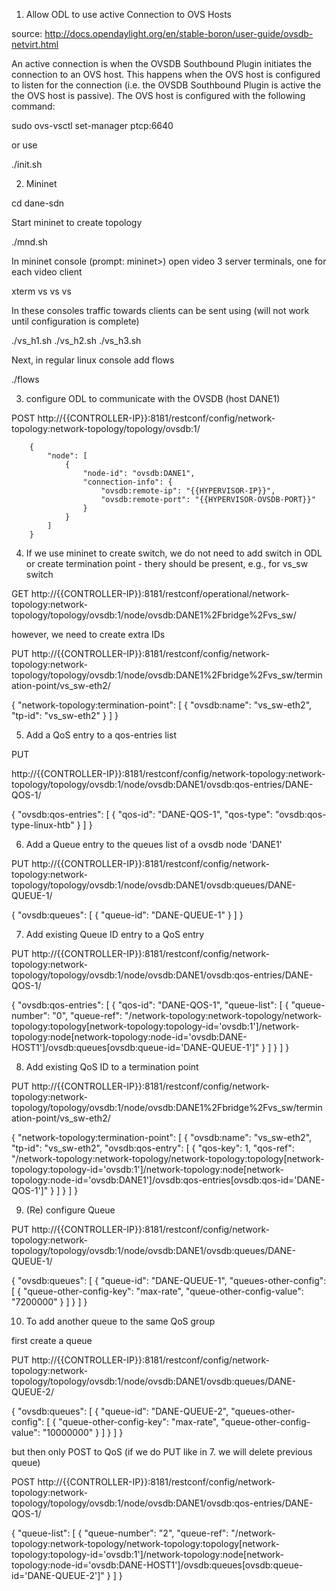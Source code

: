 1. Allow ODL to use active Connection to OVS Hosts

source: http://docs.opendaylight.org/en/stable-boron/user-guide/ovsdb-netvirt.html

An active connection is when the OVSDB Southbound Plugin initiates the connection to an OVS host. This happens when the OVS host is configured to listen for the connection (i.e. the OVSDB Southbound Plugin is active the the OVS host is passive). The OVS host is configured with the following command:

sudo ovs-vsctl set-manager ptcp:6640

or use 

./init.sh

2. Mininet

cd dane-sdn

Start mininet to create topology

./mnd.sh

In mininet console (prompt: mininet>) open video 3 server terminals, one for each video client

xterm vs vs vs

In these consoles traffic towards clients can be sent using (will not work until configuration is complete)

./vs_h1.sh
./vs_h2.sh
./vs_h3.sh


Next, in regular linux console add flows

./flows

3. configure ODL to communicate with the OVSDB (host DANE1)

POST http://{{CONTROLLER-IP}}:8181/restconf/config/network-topology:network-topology/topology/ovsdb:1/


        {
            "node": [
                {
                    "node-id": "ovsdb:DANE1",
                    "connection-info": {
                        "ovsdb:remote-ip": "{{HYPERVISOR-IP}}",
                        "ovsdb:remote-port": "{{HYPERVISOR-OVSDB-PORT}}"
                    }
                }
            ]
        }

4. If we use mininet to create switch, we do not need to add switch in ODL or create termination point - thery should be present, e.g., for vs_sw switch

GET http://{{CONTROLLER-IP}}:8181/restconf/operational/network-topology:network-topology/topology/ovsdb:1/node/ovsdb:DANE1%2Fbridge%2Fvs_sw/


however, we need to create extra IDs

PUT http://{{CONTROLLER-IP}}:8181/restconf/config/network-topology:network-topology/topology/ovsdb:1/node/ovsdb:DANE1%2Fbridge%2Fvs_sw/termination-point/vs_sw-eth2/

{
  "network-topology:termination-point": [
    {
      "ovsdb:name": "vs_sw-eth2",
      "tp-id": "vs_sw-eth2"
    }
  ]
}






5. Add a QoS entry to a qos-entries list

PUT

http://{{CONTROLLER-IP}}:8181/restconf/config/network-topology:network-topology/topology/ovsdb:1/node/ovsdb:DANE1/ovsdb:qos-entries/DANE-QOS-1/

{
  "ovsdb:qos-entries": [
    {
      "qos-id": "DANE-QOS-1",
      "qos-type": "ovsdb:qos-type-linux-htb"
    }
  ]
}


6. Add a Queue entry to the queues list of a ovsdb node 'DANE1'

PUT http://{{CONTROLLER-IP}}:8181/restconf/config/network-topology:network-topology/topology/ovsdb:1/node/ovsdb:DANE1/ovsdb:queues/DANE-QUEUE-1/

{
  "ovsdb:queues": [
    {
      "queue-id": "DANE-QUEUE-1"
    }
  ]
}

7. Add existing Queue ID entry to a QoS entry

PUT http://{{CONTROLLER-IP}}:8181/restconf/config/network-topology:network-topology/topology/ovsdb:1/node/ovsdb:DANE1/ovsdb:qos-entries/DANE-QOS-1/

{
    "ovsdb:qos-entries": [
        {
            "qos-id": "DANE-QOS-1",
            "queue-list": [
                {
                    "queue-number": "0",
                    "queue-ref": "/network-topology:network-topology/network-topology:topology[network-topology:topology-id='ovsdb:1']/network-topology:node[network-topology:node-id='ovsdb:DANE-HOST1']/ovsdb:queues[ovsdb:queue-id='DANE-QUEUE-1']"
                }
            ]
        }
    ]
}



8. Add existing QoS ID to a termination point

PUT http://{{CONTROLLER-IP}}:8181/restconf/config/network-topology:network-topology/topology/ovsdb:1/node/ovsdb:DANE1%2Fbridge%2Fvs_sw/termination-point/vs_sw-eth2/

{
  "network-topology:termination-point": [
    	{
 	  		"ovsdb:name": "vs_sw-eth2",
 			"tp-id": "vs_sw-eth2",
 			"ovsdb:qos-entry": [
                {
                    "qos-key": 1,
                    "qos-ref": "/network-topology:network-topology/network-topology:topology[network-topology:topology-id='ovsdb:1']/network-topology:node[network-topology:node-id='ovsdb:DANE1']/ovsdb:qos-entries[ovsdb:qos-id='DANE-QOS-1']"
                }
            ]
  		}
    ]
}

9. (Re) configure Queue



PUT http://{{CONTROLLER-IP}}:8181/restconf/config/network-topology:network-topology/topology/ovsdb:1/node/ovsdb:DANE1/ovsdb:queues/DANE-QUEUE-1/


{
  "ovsdb:queues": [
    {
      "queue-id": "DANE-QUEUE-1",
      "queues-other-config": [
        {
          "queue-other-config-key": "max-rate",
          "queue-other-config-value": "7200000"
        }
      ]
    }
  ]
}


10. To add another queue to the same QoS group

first create a queue 

PUT http://{{CONTROLLER-IP}}:8181/restconf/config/network-topology:network-topology/topology/ovsdb:1/node/ovsdb:DANE1/ovsdb:queues/DANE-QUEUE-2/


{
  "ovsdb:queues": [
    {
      "queue-id": "DANE-QUEUE-2",
      "queues-other-config": [
        {
          "queue-other-config-key": "max-rate",
          "queue-other-config-value": "10000000"
        }
      ]
    }
  ]
}




but then only POST to QoS (if we do PUT like in 7. we will delete previous queue)



POST http://{{CONTROLLER-IP}}:8181/restconf/config/network-topology:network-topology/topology/ovsdb:1/node/ovsdb:DANE1/ovsdb:qos-entries/DANE-QOS-1/

{
            "queue-list": [
                {
                    "queue-number": "2",
                    "queue-ref": "/network-topology:network-topology/network-topology:topology[network-topology:topology-id='ovsdb:1']/network-topology:node[network-topology:node-id='ovsdb:DANE-HOST1']/ovsdb:queues[ovsdb:queue-id='DANE-QUEUE-2']"
                }
            ]
}
